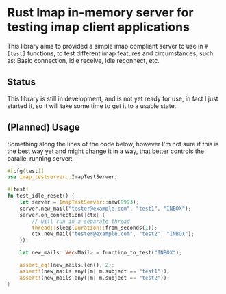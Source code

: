 # Rust Imap in-memory server for testing imap client applications

This library aims to provided a simple imap compliant server to use in `#[test]` functions, to test different imap features and circumstances, such as: Basic connection, idle receive, idle reconnect, etc.

## Status

This library is still in development, and is not yet ready for use, in fact I just started it, so it will take some time to get it to a usable state.

## (Planned) Usage

Something along the lines of the code below, however I'm not sure if this is the best way yet and might change it in a way, that better controls the parallel running server:

```rust
#[cfg(test)]
use imap_testserver::ImapTestServer;

#[test]
fn test_idle_reset() {
    let server = ImapTestServer::new(9993);
    server.new_mail("tester@example.com", "test1", "INBOX");
    server.on_connection(|ctx| {
        // will run in a separate thread
        thread::sleep(Duration::from_seconds(1));
        ctx.new_mail("tester@example.com", "test2", "INBOX");
    });

    let new_mails: Vec<Mail> = function_to_test("INBOX");

    assert_eq!(new_mails.len(), 2);
    assert!(new_mails.any(|m| m.subject == "test1"));
    assert!(new_mails.any(|m| m.subject == "test2"));
}

```
